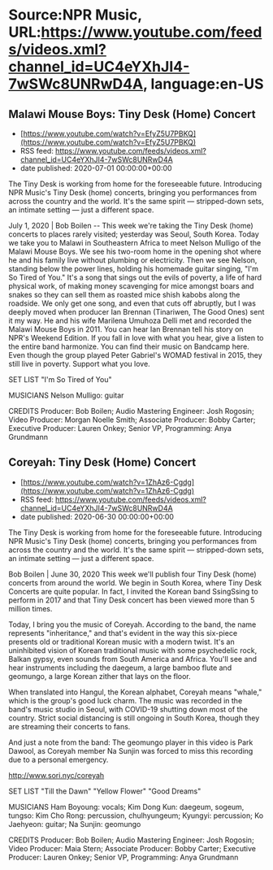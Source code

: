 # Source:NPR Music, URL:https://www.youtube.com/feeds/videos.xml?channel_id=UC4eYXhJI4-7wSWc8UNRwD4A, language:en-US

## Malawi Mouse Boys: Tiny Desk (Home) Concert
 - [https://www.youtube.com/watch?v=EfyZ5U7PBKQ](https://www.youtube.com/watch?v=EfyZ5U7PBKQ)
 - RSS feed: https://www.youtube.com/feeds/videos.xml?channel_id=UC4eYXhJI4-7wSWc8UNRwD4A
 - date published: 2020-07-01 00:00:00+00:00

The Tiny Desk is working from home for the foreseeable future. Introducing NPR Music's Tiny Desk (home) concerts, bringing you performances from across the country and the world. It's the same spirit — stripped-down sets, an intimate setting — just a different space.

July 1, 2020 | Bob Boilen -- This week we're taking the Tiny Desk (home) concerts to places rarely visited; yesterday was Seoul, South Korea. Today we take you to Malawi in Southeastern Africa to meet Nelson Mulligo of the Malawi Mouse Boys. We see his two-room home in the opening shot where he and his family live without plumbing or electricity. Then we see Nelson, standing below the power lines, holding his homemade guitar singing, "I'm So Tired of You." It's a song that sings out the evils of poverty, a life of hard physical work, of making money scavenging for mice amongst boars and snakes so they can sell them as roasted mice shish kabobs along the roadside. We only get one song, and even that cuts off abruptly, but I was deeply moved when producer Ian Brennan (Tinariwen, The Good Ones) sent it my way. He and his wife Marilena Umuhoza Delli met and recorded the Malawi Mouse Boys in 2011. You can hear Ian Brennan tell his story on NPR's Weekend Edition. If you fall in love with what you hear, give a listen to the entire band harmonize. You can find their music on Bandcamp here. Even though the group played Peter Gabriel's WOMAD festival in 2015, they still live in poverty. Support what you love.

SET LIST
"I'm So Tired of You"

MUSICIANS
Nelson Mulligo: guitar

CREDITS
Producer: Bob Boilen; Audio Mastering Engineer: Josh Rogosin; Video Producer: Morgan Noelle Smith; Associate Producer: Bobby Carter; Executive Producer: Lauren Onkey; Senior VP, Programming: Anya Grundmann

## Coreyah: Tiny Desk (Home) Concert
 - [https://www.youtube.com/watch?v=1ZhAz6-Cgdg](https://www.youtube.com/watch?v=1ZhAz6-Cgdg)
 - RSS feed: https://www.youtube.com/feeds/videos.xml?channel_id=UC4eYXhJI4-7wSWc8UNRwD4A
 - date published: 2020-06-30 00:00:00+00:00

The Tiny Desk is working from home for the foreseeable future. Introducing NPR Music's Tiny Desk (home) concerts, bringing you performances from across the country and the world. It's the same spirit — stripped-down sets, an intimate setting — just a different space.

Bob Boilen | June 30, 2020
This week we'll publish four Tiny Desk (home) concerts from around the world. We begin in South Korea, where Tiny Desk Concerts are quite popular. In fact, I invited the Korean band SsingSsing to perform in 2017 and that Tiny Desk concert has been viewed more than 5 million times.

Today, I bring you the music of Coreyah. According to the band, the name represents "inheritance," and that's evident in the way this six-piece presents old or traditional Korean music with a modern twist. It's an uninhibited vision of Korean traditional music with some psychedelic rock, Balkan gypsy, even sounds from South America and Africa. You'll see and hear instruments including the daegeum, a large bamboo flute and geomungo, a large Korean zither that lays on the floor.

When translated into Hangul, the Korean alphabet, Coreyah means "whale," which is the group's good luck charm. The music was recorded in the band's music studio in Seoul, with COVID-19 shutting down most of the country. Strict social distancing is still ongoing in South Korea, though they are streaming their concerts to fans. 

And just a note from the band: The geomungo player in this video is Park Dawool, as Coreyah member Na Sunjin was forced to miss this recording due to a personal emergency.

http://www.sori.nyc/coreyah

SET LIST
"Till the Dawn"
"Yellow Flower"
"Good Dreams"

MUSICIANS
Ham Boyoung: vocals; Kim Dong Kun: daegeum, sogeum, tungso: Kim Cho Rong: percussion, chulhyungeum; Kyungyi: percussion; Ko Jaehyeon: guitar; Na Sunjin: geomungo

CREDITS
Producer: Bob Boilen; Audio Mastering Engineer: Josh Rogosin; Video Producer: Maia Stern; Associate Producer: Bobby Carter; Executive Producer: Lauren Onkey; Senior VP, Programming: Anya Grundmann

